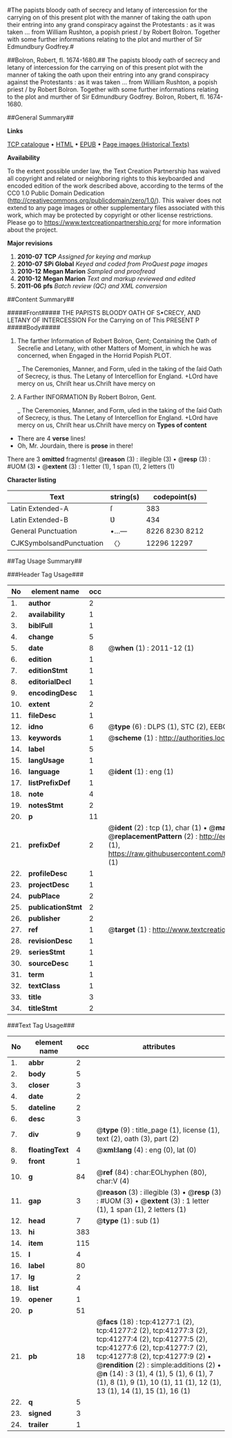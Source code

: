 #The papists bloody oath of secrecy and letany of intercession for the carrying on of this present plot with the manner of taking the oath upon their entring into any grand conspiracy against the Protestants : as it was taken ... from William Rushton, a popish priest / by Robert Bolron. Together with some further informations relating to the plot and murther of Sir Edmundbury Godfrey.#

##Bolron, Robert, fl. 1674-1680.##
The papists bloody oath of secrecy and letany of intercession for the carrying on of this present plot with the manner of taking the oath upon their entring into any grand conspiracy against the Protestants : as it was taken ... from William Rushton, a popish priest / by Robert Bolron. Together with some further informations relating to the plot and murther of Sir Edmundbury Godfrey.
Bolron, Robert, fl. 1674-1680.

##General Summary##

**Links**

[TCP catalogue](http://www.ota.ox.ac.uk/tcp/)  • 
[HTML](http://tei.it.ox.ac.uk/tcp/Texts-HTML/free/A28/A28611.html)  • 
[EPUB](http://tei.it.ox.ac.uk/tcp/Texts-EPUB/free/A28/A28611.epub) • 
[Page images (Historical Texts)](https://historicaltexts.jisc.ac.uk/eebo-08403241e)

**Availability**

To the extent possible under law, the Text Creation Partnership has waived all copyright and related or neighboring rights to this keyboarded and encoded edition of the work described above, according to the terms of the CC0 1.0 Public Domain Dedication (http://creativecommons.org/publicdomain/zero/1.0/). This waiver does not extend to any page images or other supplementary files associated with this work, which may be protected by copyright or other license restrictions. Please go to https://www.textcreationpartnership.org/ for more information about the project.

**Major revisions**

1. __2010-07__ __TCP__ *Assigned for keying and markup*
1. __2010-07__ __SPi Global__ *Keyed and coded from ProQuest page images*
1. __2010-12__ __Megan Marion__ *Sampled and proofread*
1. __2010-12__ __Megan Marion__ *Text and markup reviewed and edited*
1. __2011-06__ __pfs__ *Batch review (QC) and XML conversion*

##Content Summary##

#####Front#####
THE PAPISTS BLOODY OATH OF S•CRECY, AND LETANY OF INTERCESSION For the Carrying on of This PRESENT P
#####Body#####

1. The farther Information of Robert Bolron, Gent; Containing the Oath of Secreſie and Letany, with other Matters of Moment, in which he was concerned, when Engaged in the Horrid Popish PLOT.

    _ The Ceremonies, Manner, and Form, uſed in the taking of the ſaid Oath of Secrecy, is thus.
The Letany of Interceſſion for England. +LOrd have mercy on us, Chriſt hear us.Chriſt have mercy on 
1. A Farther INFORMATION By Robert Bolron, Gent.

    _ The Ceremonies, Manner, and Form, uſed in the taking of the ſaid Oath of Secrecy, is thus.
The Letany of Interceſſion for England. +LOrd have mercy on us, Chriſt hear us.Chriſt have mercy on 
**Types of content**

  * There are 4 **verse** lines!
  * Oh, Mr. Jourdain, there is **prose** in there!

There are 3 **omitted** fragments! 
 @__reason__ (3) : illegible (3)  •  @__resp__ (3) : #UOM (3)  •  @__extent__ (3) : 1 letter (1), 1 span (1), 2 letters (1)

**Character listing**


|Text|string(s)|codepoint(s)|
|---|---|---|
|Latin Extended-A|ſ|383|
|Latin Extended-B|Ʋ|434|
|General Punctuation|•…—|8226 8230 8212|
|CJKSymbolsandPunctuation|〈〉|12296 12297|

##Tag Usage Summary##

###Header Tag Usage###

|No|element name|occ|attributes|
|---|---|---|---|
|1.|__author__|2||
|2.|__availability__|1||
|3.|__biblFull__|1||
|4.|__change__|5||
|5.|__date__|8| @__when__ (1) : 2011-12 (1)|
|6.|__edition__|1||
|7.|__editionStmt__|1||
|8.|__editorialDecl__|1||
|9.|__encodingDesc__|1||
|10.|__extent__|2||
|11.|__fileDesc__|1||
|12.|__idno__|6| @__type__ (6) : DLPS (1), STC (2), EEBO-CITATION (1), OCLC (1), VID (1)|
|13.|__keywords__|1| @__scheme__ (1) : http://authorities.loc.gov/ (1)|
|14.|__label__|5||
|15.|__langUsage__|1||
|16.|__language__|1| @__ident__ (1) : eng (1)|
|17.|__listPrefixDef__|1||
|18.|__note__|4||
|19.|__notesStmt__|2||
|20.|__p__|11||
|21.|__prefixDef__|2| @__ident__ (2) : tcp (1), char (1)  •  @__matchPattern__ (2) : ([0-9\-]+):([0-9IVX]+) (1), (.+) (1)  •  @__replacementPattern__ (2) : http://eebo.chadwyck.com/downloadtiff?vid=$1&page=$2 (1), https://raw.githubusercontent.com/textcreationpartnership/Texts/master/tcpchars.xml#$1 (1)|
|22.|__profileDesc__|1||
|23.|__projectDesc__|1||
|24.|__pubPlace__|2||
|25.|__publicationStmt__|2||
|26.|__publisher__|2||
|27.|__ref__|1| @__target__ (1) : http://www.textcreationpartnership.org/docs/. (1)|
|28.|__revisionDesc__|1||
|29.|__seriesStmt__|1||
|30.|__sourceDesc__|1||
|31.|__term__|1||
|32.|__textClass__|1||
|33.|__title__|3||
|34.|__titleStmt__|2||


###Text Tag Usage###

|No|element name|occ|attributes|
|---|---|---|---|
|1.|__abbr__|2||
|2.|__body__|5||
|3.|__closer__|3||
|4.|__date__|2||
|5.|__dateline__|2||
|6.|__desc__|3||
|7.|__div__|9| @__type__ (9) : title_page (1), license (1), text (2), oath (3), part (2)|
|8.|__floatingText__|4| @__xml:lang__ (4) : eng (0), lat (0)|
|9.|__front__|1||
|10.|__g__|84| @__ref__ (84) : char:EOLhyphen (80), char:V (4)|
|11.|__gap__|3| @__reason__ (3) : illegible (3)  •  @__resp__ (3) : #UOM (3)  •  @__extent__ (3) : 1 letter (1), 1 span (1), 2 letters (1)|
|12.|__head__|7| @__type__ (1) : sub (1)|
|13.|__hi__|383||
|14.|__item__|115||
|15.|__l__|4||
|16.|__label__|80||
|17.|__lg__|2||
|18.|__list__|4||
|19.|__opener__|1||
|20.|__p__|51||
|21.|__pb__|18| @__facs__ (18) : tcp:41277:1 (2), tcp:41277:2 (2), tcp:41277:3 (2), tcp:41277:4 (2), tcp:41277:5 (2), tcp:41277:6 (2), tcp:41277:7 (2), tcp:41277:8 (2), tcp:41277:9 (2)  •  @__rendition__ (2) : simple:additions (2)  •  @__n__ (14) : 3 (1), 4 (1), 5 (1), 6 (1), 7 (1), 8 (1), 9 (1), 10 (1), 11 (1), 12 (1), 13 (1), 14 (1), 15 (1), 16 (1)|
|22.|__q__|5||
|23.|__signed__|3||
|24.|__trailer__|1||

